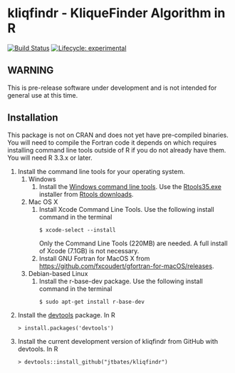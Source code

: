 # kliqfindr - KliqueFinder Algorithm in R

[![Build Status](https://travis-ci.org/jtbates/kliqfindr.svg?branch=master)](https://travis-ci.org/jtbates/kliqfindr)
[![Lifecycle: experimental](https://img.shields.io/badge/lifecycle-experimental-orange.svg)](https://www.tidyverse.org/lifecycle/#experimental)

## WARNING

This is pre-release software under development and is not intended for general use at this time.

## Installation

This package is not on CRAN and does not yet have pre-compiled binaries. You will need to compile the Fortran code it depends on which requires installing command line tools outside of R if you do not already have them. You will need R 3.3.x or later.

1. Install the command line tools for your operating system.
    1. Windows
        1. Install the [Windows command line tools](https://cran.r-project.org/doc/manuals/R-admin.html#The-command-line-tools). Use the [Rtools35.exe](https://cran.r-project.org/bin/windows/Rtools/Rtools35.exe) installer from [Rtools downloads](https://cran.r-project.org/bin/windows/Rtools/).
    1. Mac OS X
        1. Install Xcode Command Line Tools. Use the following install command in the terminal
            ```
            $ xcode-select --install
            ```
            Only the Command Line Tools (220MB) are needed. A full install of Xcode (7.1GB) is not necessary.
        2. Install GNU Fortran for MacOS X from https://github.com/fxcoudert/gfortran-for-macOS/releases.
    1. Debian-based Linux
        1. Install the r-base-dev package. Use the following install command in the terminal
            ```
            $ sudo apt-get install r-base-dev
            ```
2. Install the [devtools](https://github.com/hadley/devtools) package. In R
    ```
    > install.packages('devtools')
    ```
3. Install the current development version of kliqfindr from GitHub with devtools. In R
    ```
    > devtools::install_github("jtbates/kliqfindr")
    ```
 
